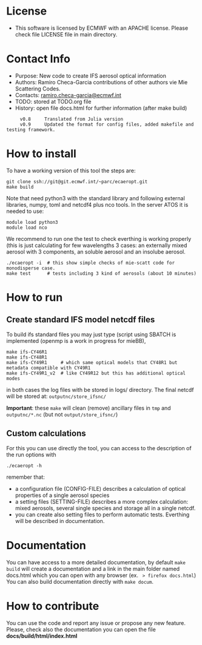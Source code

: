 
# License
  - This software is licensed by ECMWF with an APACHE license. Please check file LICENSE file in main directory.

# Contact Info

  - Purpose:  New code to create IFS aerosol optical information
  - Authors:  Ramiro Checa-Garcia
              contributions of other authors vie Mie Scattering Codes.
  - Contacts: ramiro.checa-garcia@ecmwf.int
  - TODO:     stored at TODO.org file
  - History:  open file docs.html for further information (after make build)

```
     v0.8     Translated from Julia version
     v0.9     Updated the format for config files, added makefile and testing framework.
```

# How to install

To have a working version of this tool the steps are:

```
git clone ssh://git@git.ecmwf.int/~parc/ecaeropt.git
make build
```

Note that need python3 with the standard library and following external libraries, numpy, toml and netcdf4 plus nco tools. In the server ATOS it is needed to use:
```
module load python3
module load nco
```

We recommend to run one the test to check everthing is working properly (this is just calculating for few wavelengths 3 cases: an externally mixed aerosol with 3 components, an soluble aerosol and an insolube aerosol.

```
./ecaeropt -i  # this show simple checks of mie-scatt code for monodisperse case.
make test      # tests including 3 kind of aerosols (about 10 minutes)
```

# How to run

## Create standard IFS model netcdf files

To build ifs standard files you may just type (script using SBATCH is implemented (openmp is a work in progress for mieBB),

```
make ifs-CY46R1
make ifs-CY48R1
make ifs-CY49R1     # which same optical models that CY48R1 but metadata compatible with CY49R1
make ifs-CY49R1_v2  # like CY49R12 but this has additional optical modes 
```
in both cases the log files with be stored in logs/ directory. The final netcdf will be stored at: `outputnc/store_ifsnc/`

**Important**: these `make` will clean (remove) ancillary files in `tmp` and `outputnc/*.nc` (but not `output/store_ifsnc/`)

## Custom calculations

For this you can use directly the tool, you can access to the description of the run options with

```
./ecaeropt -h 
```

remember that:

-  a configuration file (CONFIG-FILE) describes a calculation of optical properties of a single aerosol species
-  a setting files (SETTING-FILE) describes a more complex calculation: mixed aerosols, several single species and storage all in a single netcdf.
-  you can create also setting files to perform automatic tests. Everthing will be described in documentation.

# Documentation

You can have access to a more detailed documentation, by default `make build` will create a documentation and a link in the main folder named docs.html which you can open with any browser (ex. ` > firefox docs.html`)
You can also build documentation directly with `make docum`.

# How to contribute

You can use the code and report any issue or propose any new feature. Please, check also
the documentation you can open the file **docs/build/html/index.html**




